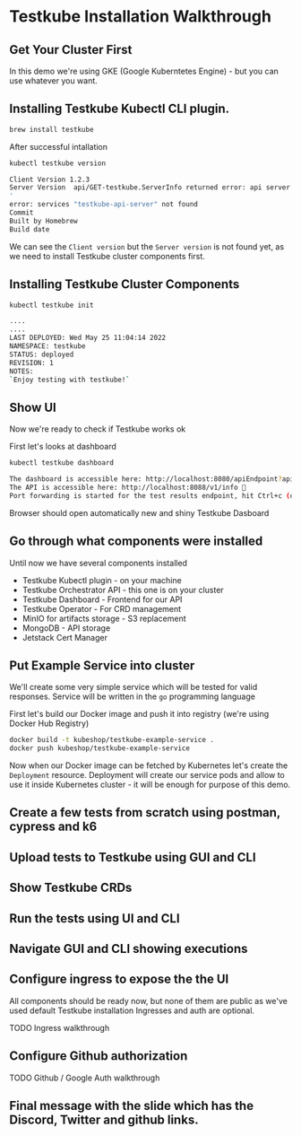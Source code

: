 # Testkube Installation Walkthrough 

## Get Your Cluster First 

In this demo we're using GKE (Google Kuberntetes Engine) - but you can use whatever you want. 

## Installing Testkube Kubectl CLI plugin. 


```sh
brew install testkube
```

After successful intallation 

```sh 
kubectl testkube version

Client Version 1.2.3
Server Version  api/GET-testkube.ServerInfo returned error: api server response: '{"kind":"Status","apiVersion":"v1","metadata":{},"status":"Failure","message":"services \"testkube-api-server\" not found","reason":"NotFound","details":{"name":"testkube-api-server","kind":"services"},"code":404}
'
error: services "testkube-api-server" not found
Commit 
Built by Homebrew
Build date 
```

We can see the `Client version` but the `Server version` is not found yet, as we need to install Testkube cluster components first. 

## Installing Testkube Cluster Components

```sh 
kubectl testkube init

.... 
....
LAST DEPLOYED: Wed May 25 11:04:14 2022
NAMESPACE: testkube
STATUS: deployed
REVISION: 1
NOTES:
`Enjoy testing with testkube!`
```

## Show UI

Now we're ready to check if Testkube works ok

First let's looks at dashboard 

```sh
kubectl testkube dashboard

The dashboard is accessible here: http://localhost:8080/apiEndpoint?apiEndpoint=localhost:8088/v1 🥇
The API is accessible here: http://localhost:8088/v1/info 🥇
Port forwarding is started for the test results endpoint, hit Ctrl+c (or Cmd+c) to stop 🥇
```

Browser should open automatically new and shiny Testkube Dasboard


## Go through what components were installed

Until now we have several components installed
- Testkube Kubectl plugin - on your machine 
- Testkube Orchestrator API - this one is on your cluster
- Testkube Dashboard - Frontend for our API 
- Testkube Operator - For CRD management
- MinIO for artifacts storage - S3 replacement
- MongoDB - API storage
- Jetstack Cert Manager 


## Put Example Service into cluster 

We'll create some very simple service which will be tested for valid responses. Service will be written in the  `go` programming language

First let's build our Docker image and push it into registry (we're using Docker Hub Registry)

```sh
docker build -t kubeshop/testkube-example-service .
docker push kubeshop/testkube-example-service
```

Now when our Docker image can be fetched by Kubernetes let's create the `Deployment` resource.
Deployment will create our service pods and allow to use it inside Kubernetes cluster - it will be enough 
for purpose of this demo. 


## Create a few tests from scratch using postman, cypress and k6

## Upload tests to Testkube using GUI and CLI

## Show Testkube CRDs

## Run the tests using UI and CLI

## Navigate GUI and CLI showing executions

## Configure ingress to expose the the UI 

All components should be ready now, but none of them are public as we've used default Testkube installation
Ingresses and auth are optional.

TODO Ingress walkthrough

## Configure Github authorization


TODO Github / Google Auth walkthrough


## Final message with the slide which has the Discord, Twitter and github links.